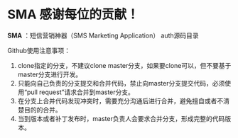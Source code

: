SMA  感谢每位的贡献！
===

**SMA** ：短信营销神器（SMS Marketing Application）
auth源码目录

Github使用注意事项：

1. clone指定的分支，不建议clone master分支，如果要clone可以，但不要基于master分支进行开发。
2. 只能向自己负责的分支提交和合并代码，禁止向master分支提交代码，必须使用“pull request”请求合并到master分支。
3. 在分支上合并代码发现冲突时，需要充分沟通后进行合并，避免擅自或者不清楚目的的合并。
4. 当到版本或者补丁发布时，master负责人会要求合并分支，形成完整的代码版本。
